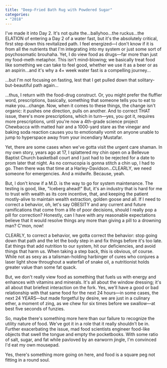 ```yaml
---
title: "Deep-Fried Bath Rug with Powdered Sugar"
categories:
- "2018"
---
```


I've made it into Day 2. It's not quite the...ballyhoo...the ruckus...the ELATION of entering a Day 2 of a water fast, but it's the absolutely critical, first step down this revitalized path. I feel energized—I don't know if it is from all the nutrients that I'm integrating into my system or just some sort of psychosomatic brouhaha. Yet, I do view food as drugs—far more than just my food-meth metaphor. This isn't mind-blowing; we basically treat food like something we can take to feel good, whether we use it as a beer or as an aspirin...and it's why a 4+ week water fast is a compelling journey...

...but I'm not focusing on fasting, lest that I get pulled down that solitary-but-beautiful path again...

...thus, I return with the food-drug construct. Or, you might prefer the fluffier word, prescriptions, basically, something that someone tells you to eat to make you...change. Now, when it comes to these things, the change isn't organic: it pushes one direction, pulls on another. And to correct THAT issue, there's more prescriptions, which in turn—yes, you got it, requires more prescriptions, until you're now a 4th-grade science project Chewbacca with matted hair and a 1000-yard stare as the vinegar and baking soda reaction causes you to emotionally vomit on anyone unable to jump to hyperspace away from your incendiary Mustafar.

Yet, there are some cases when we've gotta visit the urgent care shaman. In my own story, years ago at 17, I splattered my chin open on a Bellevue Baptist Church basketball court and I just had to be rejected for a date to prom later that night. As no cornucopia is gonna stitch a chin up, I had to go. Then there was that time at a Harley-Davidson...CLEARLY, we need someone for emergencies. And a midwife. Because, yeah.

But, I don't know if a M.D. is the way to go for system maintenance. The testing is good, like, "Iceberg ahead!" But, it's an industry that is hard for me to trust with wealth as its core incentive, that, and keeping the patient mostly-alive to maintain wealth extraction, golden goose and all. If I need to correct a behavior, oh, let's say OBESITY and any current and future ramifications that come from a life of poor decisions, should I really pop a pill for correction? Honestly, can I have with any reasonable expectations believe that it would resolve things any more than giving a pill to a drowning man? C'mon, now!

CLEARLY, to correct a behavior, we gotta correct the behavior: stop going down that path and the let the body step in and fix things before it's too late. Eat things that add nutrition to our system, hit our deficiencies, and avoid things that harm us. When taking a step back, this is obvious, of course. While not as sexy as a talisman-holding harbinger of cures who conjures a laser light show throughout a waterfall of snake oil, a nutritionist holds greater value than some fat quack.

But, we don't really view food as something that fuels us with energy and enhances with vitamins and minerals. It's all about the window dressing; it's all about that briefest interaction on the fork. Yes, we'll have a good or bad relationship with that same food for the next 24 hours—in some cases, the next 24 YEARS—but made forgetful by desire, we are just in a culinary ether, a moment of zing, as we chew for six times before we swallow—at best five seconds of funzies.

So, maybe there's something more here than our failure to recognize the utility nature of food. We've got it in a role that it really shouldn't be in. Further exacerbating the issue, mad food scientists engineer food-like objects that swell the tongue and empty the pocketbooks. With some ratio of salt, sugar, and fat while pavloved by an earworm jingle, I'm convinced I'd eat my own mousepad.

Yes, there's something more going on here, and food is a square peg not fitting in a round soul.